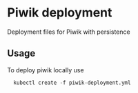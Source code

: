 # Piwik deployment

Deployment files for Piwik with persistence

## Usage

To deploy piwik locally use
```shell
  kubectl create -f piwik-deployment.yml
```
